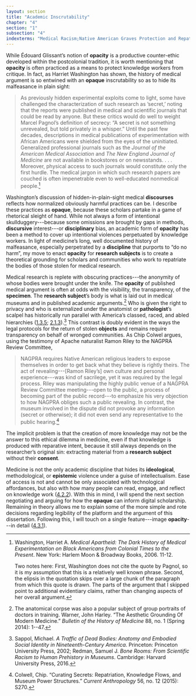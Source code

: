 ```yaml
---
layout: section
title: "Academic Inscrutability"
chapter: "4"
section: "1"
subsection: "4"
indexterms: "Medical Racism;Native American Graves Protection and Repatriation Act; Opacity;Ethics, Postcolonial"
---
```


While Édouard Glissant’s notion of <span data-tooltip aria-haspopup="true" class="has-tip" data-disable-hover="false" tabindex="1" data-title="Opacity is a rights-based philosophical framework that assumes humans have a right to not be known in knowledge systems."><b>opacity</b></span> is a productive counter-ethic developed within the postcolonial tradition, it is worth mentioning that <span data-tooltip aria-haspopup="true" class="has-tip" data-disable-hover="false" tabindex="1" data-title="Opacity is a rights-based philosophical framework that assumes humans have a right to not be known in knowledge systems."><b>opacity</b></span> is often practiced as a means to protect knowledge workers from critique. In fact, as Harriet Washington has shown, the history of medical argument is so entwined with an <span data-tooltip aria-haspopup="true" class="has-tip" data-disable-hover="false" tabindex="1" data-title="Opacity is a rights-based philosophical framework that assumes humans have a right to not be known in knowledge systems."><b>opaque</b></span> inscrutability so as to hide its malfeasance in plain sight:

>As previously hidden experimental exploits come to light, some have challenged the characterization of such research as ’secret,’ noting that the reports were published in medical and scientific journals that could be read by anyone. But these critics would do well to weight Marcel Pagnol’s definition of secrecy: “A secret is not something unrevealed, but told privately in a whisper.” Until the past few decades, descriptions in medical publications of experimentation with African Americans were shielded from the eyes of the uninitiated. Generalized professional journals such as the *Journal of the American Medical Association* and *The New England Journal of Medicine* are not available in bookstores or on newsstands. . . . Moreover, physical access to such journals would constitute only the first hurdle. The medical jargon in which such research papers are couched is often impenetrable even to well-educated nonmedical people.[^fn1]

Washington’s discussion of hidden-in-plain-sight medical <span data-tooltip aria-haspopup="true" class="has-tip" data-disable-hover="false" tabindex="1" data-title="Discourse refers to a scholarly conversation which occurs in a field of knowledge production. I use it in a Foucauldian sense, to convey the agreed upon modes and objects of discussion which are taken for granted in a community or scholarly field."><b>discourses</b></span> reflects how normalized obviously harmful practices can be. I describe these practices as <span data-tooltip aria-haspopup="true" class="has-tip" data-disable-hover="false" tabindex="1" data-title="Opacity is a rights-based philosophical framework that assumes humans have a right to not be known in knowledge systems."><b>opaque</b></span>, because these scholars partake in a game of rhetorical sleight of hand. While not always a form of intentional skullduggery---because some omissions are brought by gaps in methods, <span data-tooltip aria-haspopup="true" class="has-tip" data-disable-hover="false" tabindex="1" data-title="Discourse refers to a scholarly conversation which occurs in a field of knowledge production. I use it in a Foucauldian sense, to convey the agreed upon modes and objects of discussion which are taken for granted in a community or scholarly field."><b>discursive</b></span> interest---or <span data-tooltip aria-haspopup="true" class="has-tip" data-disable-hover="false" tabindex="1" data-title="Discipline is used here in the Foucauldian sense. It is a pun that links forced discipline with the idea of a discipline of knowledge. Disciplining is a process where certain phenomena are made understandable through demarcation and definition in an academic field."><b>disciplinary</b></span> bias, an academic form of <span data-tooltip aria-haspopup="true" class="has-tip" data-disable-hover="false" tabindex="1" data-title="Opacity is a rights-based philosophical framework that assumes humans have a right to not be known in knowledge systems."><b>opacity</b></span> has been a method to cover up intentional violences perpetuated by knowledge workers. In light of medicine’s long, well documented history of malfeasance, especially perpetrated by a <span data-tooltip aria-haspopup="true" class="has-tip" data-disable-hover="false" tabindex="1" data-title="Discipline is used here in the Foucauldian sense. It is a pun that links forced discipline with the idea of a discipline of knowledge. Disciplining is a process where certain phenomena are made understandable through demarcation and definition in an academic field."><b>discipline</b></span> that purports to “do no harm”, my move to enact <span data-tooltip aria-haspopup="true" class="has-tip" data-disable-hover="false" tabindex="1" data-title="Opacity is a rights-based philosophical framework that assumes humans have a right to not be known in knowledge systems."><b>opacity</b></span> for <span data-tooltip aria-haspopup="true" class="has-tip" data-disable-hover="false" tabindex="1" data-title="The term research subject refers to a human person who has been ingested into a research program, and whose identity, personhood, and body have become the focus of a research program. I think of the subject in a Foucauldian sense: The 'subject' is a pun on the monarchal subject, someone who has no agency under the spectacular power of the sovereign. In this case it the subject lacks agency in relation to the researcher studying them."><b>research subjects</b></span> is to create a theoretical grounding for scholars and communities who work to repatriate the bodies of those stolen for medical research.

Medical research is replete with obscuring practices---the anonymity of whose bodies were brought under the knife. The <span data-tooltip aria-haspopup="true" class="has-tip" data-disable-hover="false" tabindex="1" data-title="Opacity is a rights-based philosophical framework that assumes humans have a right to not be known in knowledge systems."><b>opacity</b></span> of published medical argument is often at odds with the visibility, the transparency, of the <span data-tooltip aria-haspopup="true" class="has-tip" data-disable-hover="false" tabindex="1" data-title="Specimen refers to any naturally occurring phenomenon that has been extracted from its original context and placed within a knowledge framework to understand and describe that phenomenon."><b>specimen</b></span>. The <span data-tooltip aria-haspopup="true" class="has-tip" data-disable-hover="false" tabindex="1" data-title="The term research subject refers to a human person who has been ingested into a research program, and whose identity, personhood, and body have become the focus of a research program. I think of the subject in a Foucauldian sense: The 'subject' is a pun on the monarchal subject, someone who has no agency under the spectacular power of the sovereign. In this case it the subject lacks agency in relation to the researcher studying them."><b>research subject</b></span>’s body is what is laid out in medical museums and in published academic arguments.[^fn2] Who is given the right to privacy and who is externalized under the anatomist or <span data-tooltip aria-haspopup="true" class="has-tip" data-disable-hover="false" tabindex="1" data-title="Pathology refers to the study of aberrant phenomenon in the human body and how it is linked to human illness."><b>pathologist</b></span>’s scalpel has historically run parallel with America’s classed, raced, and abled hierarchies (<a href="{{ site.baseurl }}/narrative/1_3_5">1.3.5</a>; <a href="{{ site.baseurl }}/narrative/2_1_3">2.1.3</a>).[^fn3] This contrast is doubly evident in the ways the legal protocols for the return of stolen <span data-tooltip aria-haspopup="true" class="has-tip" data-disable-hover="false" tabindex="1" data-title="I use the term research object to refer to materials that have been divorced from the subject of their origin. Object, as I use it, carefully considers how human patients are denied their humanity through transformations that deem them as objects."><b>objects</b></span> and remains require transparency on behalf of wronged communities. As Chip Colwel argues, using the testimony of Apache naturalist Ramon Riley to the NAGPRA Review Committee, 

>NAGPRA requires Native American religious leaders to expose themselves in order to get back what they believe is rightly theirs. The act of revealing---[Ramon Riley’s] own culture and personal experience---was kind of sacrilege, yet it was required by the legal process. Riley was manipulating the highly public venue of a NAGPRA Review Committee meeting---open to the public, a process of becoming part of the public record---to emphasize his very objection to how NAGPRA obliges such a public revealing. In contrast, the museum involved in the dispute did not provoke any information (secret or otherwise); it did not even send any representative to the public hearing.[^fn4]

The implicit problem is that the creation of more knowledge may not be the answer to this ethical dilemma in medicine, even if that knowledge is produced with reparative intent, because it still always depends on the researcher’s original sin: extracting material from a <span data-tooltip aria-haspopup="true" class="has-tip" data-disable-hover="false" tabindex="1" data-title="The term research subject refers to a human person who has been ingested into a research program, and whose identity, personhood, and body have become the focus of a research program. I think of the subject in a Foucauldian sense: The 'subject' is a pun on the monarchal subject, someone who has no agency under the spectacular power of the sovereign. In this case it the subject lacks agency in relation to the researcher studying them."><b>research subject</b></span> without their <span data-tooltip aria-haspopup="true" class="has-tip" data-disable-hover="false" tabindex="1" data-title="I use the phrase 'consent' to refer to the idea of informed consent: that a research subject needs to be aware of what will happen to them in a research project, and that they have the ability to say 'no' at any point during the research program."><b>consent</b></span>.

Medicine is not the only academic discipline that hides its <span data-tooltip aria-haspopup="true" class="has-tip" data-disable-hover="false" tabindex="1" data-title="Ideology refers to a generally agreed upon understanding of a phenomenon or cultural idea. Ideologies are like the air we breathe, in that they are pervasive and difficult to see without some framework to understand them."><b>ideological</b></span>, methodological, or <span data-tooltip aria-haspopup="true" class="has-tip" data-disable-hover="false" tabindex="1" data-title="Epistemics is a philosophical term referring to the study of knowledge. I use it to talk about the entwined practices of scientific culture, its arguments, and its methodologies."><b>epistemic</b></span> violence under a guise of intellectualism. Ease of access is not and cannot be only associated with technological affordances, but also with how many people can read, engage, and reflect on knowledge work (<a href="{{ site.baseurl }}/narrative/4_2_2">4.2.2</a>). With this in mind, I will spend the next section negotiating and arguing for how the <span data-tooltip aria-haspopup="true" class="has-tip" data-disable-hover="false" tabindex="1" data-title="Opacity is a rights-based philosophical framework that assumes humans have a right to not be known in knowledge systems."><b>opaque</b></span> can inform digital scholarship. Remaining in theory allows me to explain some of the more simple and rote decisions regarding legibility of the platform and the argument of this dissertation. Following this, I will touch on a single feature---image <span data-tooltip aria-haspopup="true" class="has-tip" data-disable-hover="false" tabindex="1" data-title="Opacity is a rights-based philosophical framework that assumes humans have a right to not be known in knowledge systems."><b>opacity</b></span>---in detail (<a href="{{ site.baseurl }}/narrative/4_3_1">4.3.1</a>).

<div class="style-divider">
 	<div class="line"></div>
</div>

[^fn1]: Washington, Harriet A. *Medical Apartheid: The Dark History of Medical Experimentation on Black Americans from Colonial Times to the Present*. New York: Harlem Moon & Broadway Books, 2006. 11-12.
	
	Two notes here: First, Washington does not cite the quote by Pagnol, so it is my assumption that this is a relatively well known phrase. Second, the elipsis in the quotation skips over a large chunk of the paragraph from which this quote is drawn. The parts of the argument that I skipped point to additional evidentiary claims, rather than changing aspects of her overall argument.

[^fn2]: The anatomical corpse was also a popular subject of group portraits of doctors in training. Warner, John Harley. “The Aesthetic Grounding Of Modern Medicine.” *Bulletin of the History of Medicine* 88, no. 1 (Spring 2014): 1--47.

[^fn3]: Sappol, Michael. *A Traffic of Dead Bodies: Anatomy and Embodied Social Identity in Nineteenth-Century America*. Princeton: Princeton University Press, 2002; Redman, Samuel J. *Bone Rooms: From Scientific Racism to Human Prehistory in Museums*. Cambridge: Harvard University Press, 2016.

[^fn4]: Colwell, Chip. “Curating Secrets: Repatriation, Knowledge Flows, and Museum Power Structures.” *Current Anthropology* 56, no. 12 (2015): S270.